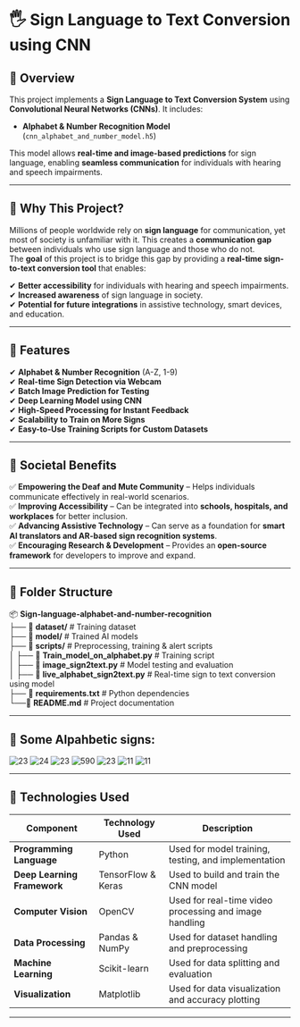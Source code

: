 # 🖐 Sign Language to Text Conversion using CNN

## 📌 Overview

This project implements a **Sign Language to Text Conversion System** using **Convolutional Neural Networks (CNNs)**. It includes:

- **Alphabet & Number Recognition Model** (`cnn_alphabet_and_number_model.h5`)  

This model allows **real-time and image-based predictions** for sign language, enabling **seamless communication** for individuals with hearing and speech impairments.

---

## 📌 Why This Project?

Millions of people worldwide rely on **sign language** for communication, yet most of society is unfamiliar with it. This creates a **communication gap** between individuals who use sign language and those who do not.  
The **goal** of this project is to bridge this gap by providing a **real-time sign-to-text conversion tool** that enables:  

✔ **Better accessibility** for individuals with hearing and speech impairments.  
✔ **Increased awareness** of sign language in society.  
✔ **Potential for future integrations** in assistive technology, smart devices, and education.  

---

## 📌 Features

✔ **Alphabet & Number Recognition** (A-Z, 1-9)  
✔ **Real-time Sign Detection via Webcam**  
✔ **Batch Image Prediction for Testing**  
✔ **Deep Learning Model using CNN**  
✔ **High-Speed Processing for Instant Feedback**  
✔ **Scalability to Train on More Signs**  
✔ **Easy-to-Use Training Scripts for Custom Datasets**  

---

## 📌 Societal Benefits  

✅ **Empowering the Deaf and Mute Community** – Helps individuals communicate effectively in real-world scenarios.  
✅ **Improving Accessibility** – Can be integrated into **schools, hospitals, and workplaces** for better inclusion.  
✅ **Advancing Assistive Technology** – Can serve as a foundation for **smart AI translators and AR-based sign recognition systems**.  
✅ **Encouraging Research & Development** – Provides an **open-source framework** for developers to improve and expand.  

---

## 📂 Folder Structure  

📦 **Sign-language-alphabet-and-number-recognition**  
├── 📂 **dataset/**              # Training dataset  
├── 📂 **model/**                 # Trained AI models  
├── 📂 **scripts/**                # Preprocessing, training & alert scripts  
│   ├── 📜 **Train_model_on_alphabet.py**        # Training script  
│   ├── 📜 **image_sign2text.py**         # Model testing and evaluation  
│   ├── 📜 **live_alphabet_sign2text.py**  # Real-time sign to text conversion using model  
├── 📜 **requirements.txt**        # Python dependencies  
└──📜 **README.md**               # Project documentation  

---

## 📸 Some Alpahbetic signs:
![23](https://github.com/user-attachments/assets/fffa40bc-2ad6-4fe0-a127-1881705c680d)
![24](https://github.com/user-attachments/assets/afc2cb53-bdba-4b98-9cc7-983f83eb62e2)
![23](https://github.com/user-attachments/assets/1057a35b-576e-4e63-b73c-137fee7b608f)
![590](https://github.com/user-attachments/assets/fee9d9af-43d5-402d-8b7a-27cadc880af7)
![23](https://github.com/user-attachments/assets/baa50593-b18d-4d93-abca-7d215fb4caa5)
![11](https://github.com/user-attachments/assets/d7d1650c-184c-439c-847e-114b5543d236)
![11](https://github.com/user-attachments/assets/45f44444-9e45-4550-9f5f-e7804a93fc1c)


---

## 📌 Technologies Used

| Component               | Technology Used        | Description |
|-------------------------|----------------------|-------------|
| **Programming Language** | Python | Used for model training, testing, and implementation |
| **Deep Learning Framework** | TensorFlow & Keras | Used to build and train the CNN model |
| **Computer Vision** | OpenCV | Used for real-time video processing and image handling |
| **Data Processing** | Pandas & NumPy | Used for dataset handling and preprocessing |
| **Machine Learning** | Scikit-learn | Used for data splitting and evaluation |
| **Visualization** | Matplotlib | Used for data visualization and accuracy plotting |

---
